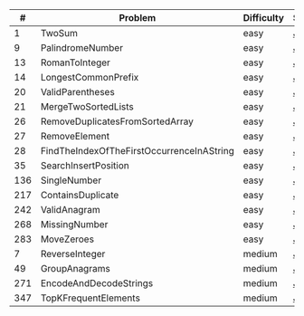 | # | Problem | Difficulty | Solution |
|---|---------|------------|----------|
| 1 | TwoSum | easy | [Java](src/easy/_1_TwoSum.java) |
| 9 | PalindromeNumber | easy | [Java](src/easy/_9_PalindromeNumber.java) |
| 13 | RomanToInteger | easy | [Java](src/easy/_13_RomanToInteger.java) |
| 14 | LongestCommonPrefix | easy | [Java](src/easy/_14_LongestCommonPrefix.java) |
| 20 | ValidParentheses | easy | [Java](src/easy/_20_ValidParentheses.java) |
| 21 | MergeTwoSortedLists | easy | [Java](src/easy/_21_MergeTwoSortedLists.java) |
| 26 | RemoveDuplicatesFromSortedArray | easy | [Java](src/easy/_26_RemoveDuplicatesFromSortedArray.java) |
| 27 | RemoveElement | easy | [Java](src/easy/_27_RemoveElement.java) |
| 28 | FindTheIndexOfTheFirstOccurrenceInAString | easy | [Java](src/easy/_28_FindTheIndexOfTheFirstOccurrenceInAString.java) |
| 35 | SearchInsertPosition | easy | [Java](src/easy/_35_SearchInsertPosition.java) |
| 136 | SingleNumber | easy | [Java](src/easy/_136_SingleNumber.java) |
| 217 | ContainsDuplicate | easy | [Java](src/easy/_217_ContainsDuplicate.java) |
| 242 | ValidAnagram | easy | [Java](src/easy/_242_ValidAnagram.java) |
| 268 | MissingNumber | easy | [Java](src/easy/_268_MissingNumber.java) |
| 283 | MoveZeroes | easy | [Java](src/easy/_283_MoveZeroes.java) |
| 7 | ReverseInteger | medium | [Java](src/medium/_7_ReverseInteger.java) |
| 49 | GroupAnagrams | medium | [Java](src/medium/_49_GroupAnagrams.java) |
| 271 | EncodeAndDecodeStrings | medium | [Java](src/medium/_271_EncodeAndDecodeStrings.java) |
| 347 | TopKFrequentElements | medium | [Java](src/medium/_347_TopKFrequentElements.java) |
